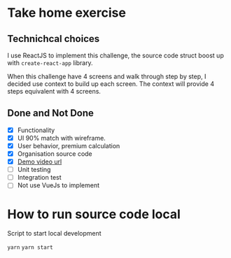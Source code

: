 # Take home exercise

## Technichcal choices

I use ReactJS to implement this challenge, the source code struct boost up with `create-react-app` library.

When this challenge have 4 screens and walk through step by step, I decided use context to build up each screen. The context will provide 4 steps equivalent with 4 screens.

## Done and Not Done

- [x] Functionality
- [x] UI 90% match with wireframe.
- [x] User behavior, premium calculation
- [x] Organisation source code
- [x] [Demo video url](https://drive.google.com/file/d/17a29UoUZzBq81sEhWDiR0SABTkLYyW9R/view?usp=sharing)
- [ ] Unit testing
- [ ] Integration test
- [ ] Not use VueJs to implement

# How to run source code local

Script to start local development

`yarn`
`yarn start`

